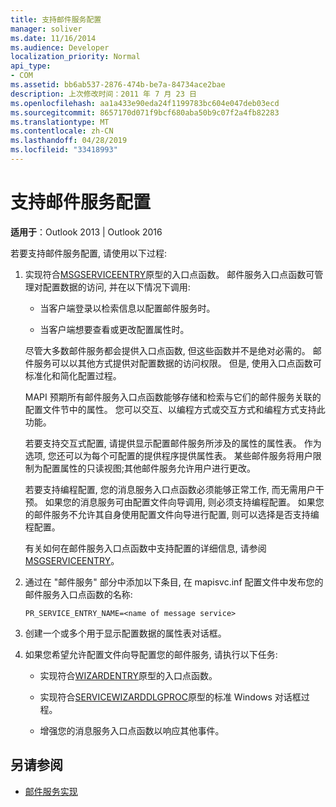 ```yaml
---
title: 支持邮件服务配置
manager: soliver
ms.date: 11/16/2014
ms.audience: Developer
localization_priority: Normal
api_type:
- COM
ms.assetid: bb6ab537-2876-474b-be7a-84734ace2bae
description: 上次修改时间：2011 年 7 月 23 日
ms.openlocfilehash: aa1a433e90eda24f1199783bc604e047deb03ecd
ms.sourcegitcommit: 8657170d071f9bcf680aba50b9c07f2a4fb82283
ms.translationtype: MT
ms.contentlocale: zh-CN
ms.lasthandoff: 04/28/2019
ms.locfileid: "33418993"
---
```

# <a name="supporting-message-service-configuration"></a>支持邮件服务配置
  
**适用于**：Outlook 2013 | Outlook 2016 
  
若要支持邮件服务配置, 请使用以下过程:
  
1. 实现符合[MSGSERVICEENTRY](msgserviceentry.md)原型的入口点函数。 邮件服务入口点函数可管理对配置数据的访问, 并在以下情况下调用: 
    
   - 当客户端登录以检索信息以配置邮件服务时。
    
   - 当客户端想要查看或更改配置属性时。 
    
   尽管大多数邮件服务都会提供入口点函数, 但这些函数并不是绝对必需的。 邮件服务可以以其他方式提供对配置数据的访问权限。 但是, 使用入口点函数可标准化和简化配置过程。
    
   MAPI 预期所有邮件服务入口点函数能够存储和检索与它们的邮件服务关联的配置文件节中的属性。 您可以交互、以编程方式或交互方式和编程方式支持此功能。
    
   若要支持交互式配置, 请提供显示配置邮件服务所涉及的属性的属性表。 作为选项, 您还可以为每个可配置的提供程序提供属性表。 某些邮件服务将用户限制为配置属性的只读视图;其他邮件服务允许用户进行更改。
    
   若要支持编程配置, 您的消息服务入口点函数必须能够正常工作, 而无需用户干预。 如果您的消息服务可由配置文件向导调用, 则必须支持编程配置。 如果您的邮件服务不允许其自身使用配置文件向导进行配置, 则可以选择是否支持编程配置。
    
   有关如何在邮件服务入口点函数中支持配置的详细信息, 请参阅[MSGSERVICEENTRY](msgserviceentry.md)。
    
2. 通过在 "邮件服务" 部分中添加以下条目, 在 mapisvc.inf 配置文件中发布您的邮件服务入口点函数的名称:
    
   `PR_SERVICE_ENTRY_NAME=<name of message service>`
    
3. 创建一个或多个用于显示配置数据的属性表对话框。
    
4. 如果您希望允许配置文件向导配置您的邮件服务, 请执行以下任务:
    
   - 实现符合[WIZARDENTRY](wizardentry.md)原型的入口点函数。 
    
   - 实现符合[SERVICEWIZARDDLGPROC](servicewizarddlgproc.md)原型的标准 Windows 对话框过程。 
    
   - 增强您的消息服务入口点函数以响应其他事件。
    
## <a name="see-also"></a>另请参阅

- [邮件服务实现](message-service-implementation.md)

